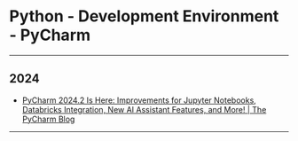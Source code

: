 # Python - Development Environment - PyCharm

---

## 2024

* [PyCharm 2024.2 Is Here: Improvements for Jupyter Notebooks, Databricks Integration, New AI Assistant Features, and More! | The PyCharm Blog](https://blog.jetbrains.com/pycharm/2024/08/pycharm-2024-2/)

---

